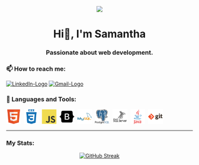 <div id="header" align="center">
  <img
    src="https://media4.giphy.com/media/Vkd2lwj7Se0qeos0vg/giphy.gif?cid=ecf05e47o49gvgr6avc66kz7yh7iqf3dyxhrzmr2u191whgy&ep=v1_stickers_search&rid=giphy.gif&ct=s"
    width="200"
  />
  <h1 align="center">Hi👋, I'm Samantha</h1>
  <h3 align="center">Passionate about web development.</h3>
</div>
<h3 align="left">📫 How to reach me:</h3>
<div id="social" align="left">
  <a
    href="https://www.linkedin.com/in/samantha-stephania-chub-mor%C3%A1n-197652231?utm_source=share&utm_campaign=share_via&utm_content=profile&utm_medium=android_app"
    target="_blank"
  >
    <img
      src="https://www.logo.wine/a/logo/LinkedIn/LinkedIn-Logo.wine.svg"
      alt="LinkedIn-Logo"
      width="100"
      height="50"
  /></a>
  <a href="mailto:samantha.scm01@gmail.com" target="_blank">
    <img
      src="https://www.logo.wine/a/logo/Gmail/Gmail-Logo.wine.svg"
      alt="Gmail-Logo"
      width="100"
      height="50"
  /></a>
</div>
<div align="left">
  <h3>🔨 Languages and Tools:</h3>
  <div>
    <img
      src="https://github.com/devicons/devicon/blob/master/icons/html5/html5-original.svg"
      title="HTML5"
      alt="HTML"
      width="40"
      height="40"
    />&nbsp;
    <img
      src="https://github.com/devicons/devicon/blob/master/icons/css3/css3-plain-wordmark.svg"
      title="CSS3"
      alt="css"
      width="40"
      height="40"
    />&nbsp;
    <img
      src="https://github.com/devicons/devicon/blob/master/icons/javascript/javascript-original.svg"
      title="JavaScript"
      alt="JavaScript"
      width="40"
      height="40"
    />&nbsp;
   <img src="https://github.com/devicons/devicon/blob/master/icons/bootstrap/bootstrap-plain.svg" title="Bootstrap" alt-"Bootstrap" width="40" height="40"/>&nbsp;
   <img src="https://github.com/devicons/devicon/blob/master/icons/mysql/mysql-original-wordmark.svg" title="MySQL" alt-"MySQL" width="40" height="40"/>&nbsp;
   <img src="https://github.com/devicons/devicon/blob/master/icons/postgresql/postgresql-original-wordmark.svg" title="postgresql" alt-"postgresql" width="40" height="40"/>&nbsp;
   <img src="https://github.com/devicons/devicon/blob/master/icons/microsoftsqlserver/microsoftsqlserver-plain-wordmark.svg" title="SQL" alt-"SQL" width="40" height="40"/>&nbsp;
    <img src="https://github.com/devicons/devicon/blob/master/icons/java/java-original-wordmark.svg" title="java" alt-"java" width="40" height="40"/>&nbsp;
   <img
      src="https://github.com/devicons/devicon/blob/master/icons/git/git-original-wordmark.svg"
      title="Git"
      **alt="Git"
      width="40"
      height="40"
    />
  </div>
</div>

---
### My Stats:
<div align="center"><a href="https://git.io/streak-stats"><img src="http://github-readme-streak-stats.herokuapp.com?user=Samantha510&theme=radical&mode=weekly" alt="GitHub Streak" /></a></div>
<!--
### About me:
- 🔭 I’m currently working on ...
- 🌱 I’m currently learning ...
- 👯 I’m looking to collaborate on ...
- 🤔 I’m looking for help with ...
- 💬 Ask me about ...
 ...
- 😄 Pronouns: ...
- ⚡ Fun fact: ...
  -->
